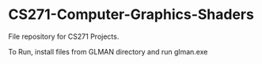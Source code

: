 # CS271-Computer-Graphics-Shaders
File repository for CS271 Projects.

To Run, install files from GLMAN directory and run glman.exe
